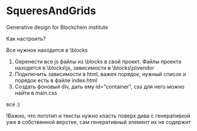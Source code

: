 # SqueresAndGrids
Generative design for Blockchein institute

Как настроить? 

Все нужное находится в \blocks
1. Gеренести все js файлы из \blocks в свой проект. Файлы проекта находятся в \blocks\js, зависимости в \blocks\js\vendor
2. Подключить зависимости в html, важен порядок, нужный список и порядок есть в файле index.html
3. Создать фоновый div, дать ему id="container", css для него можно найти в main.css

все :)

!Важно, что логотип и тексты нужно класть поверх дива с генеративкой уже в собственной верстке, сам генеративный элемент их не содержит
